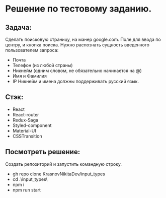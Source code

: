 # Решение по тестовому заданию. 

## Задача:
   Сделать поисковую страницу, на манер google.com.
   Поле для ввода по центру, и кнопка поиска.
   Нужно распознать сущность введенного пользователем запроса:
   - Почта 
   - Телефон (из любой страны)
   - Никнейм (одним словом, не обязательно начинается на @)
   - Имя и Фамилия
   - IP
  Никнейм и имена должны поддерживать русский язык.
    
## Стэк:
  - React
  - React-router
  - Redux-Saga
  - Styled-component
  - Material-UI
  - CSSTransition
 
 ## Посмотреть решение:
   Создать репозиторий и запустить командную строку.
   - gh repo clone KrasnovNikitaDev/input_types
   - cd .\input_types\
   - npm i 
   - npm run start
